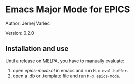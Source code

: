 # Emacs Major Mode for EPICS

Author: Jernej Varlec

Version: 0.2.0

## Installation and use

Until a release on MELPA, you have to manually evaluate:
1. open *epics-mode.el* in emacs and run `M-x eval-buffer`.
2. open a .db or .template file and run `M-x epics-mode`.
